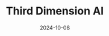 ---  
layout: startup_page  
title: "Third Dimension AI"  
id: "thirddimension.ai"  
permalink: "/thirddimensionaithirddimension.ai10082024/"  
website: "https://www.thirddimension.ai/"  
funding_round: "Seed"  
funding_amount: "$7M"  
investors: "Felicis, Abstract Ventures, MVP, Soma Capital, Solari Capital"  
about: "Third Dimension AI is a 3D Generative AI company that empowers engineers and artists to create incredibly detailed, high-fidelity 3D environments—both real and imagined—with a single click. Its platform provides immersive, rendering engine-ready content for professionals across various industries, accelerating workflows and saving costs."  
markets: "AI, 3D Modeling, Video Games, Autonomous Vehicles, Military, Generative AI, Software, Web Development"  
hq: "San Francisco, California, United States"  
founded_year: "2024"  
linkedin: "https://www.linkedin.com/company/third-dimension-ai"  
twitter: ""  
instagram: ""  
facebook: ""  
crunchbase: "https://www.crunchbase.com/organization/third-dimension-ai"  
pitchbook: ""  

date_display: "08-Oct-2024"  
date: "2024-10-08"

# SEO Optimization  
meta_title: "Third Dimension AI - Seed Funding ($7M)"  
meta_description: "Third Dimension AI, Third Dimension AI is a 3D Generative AI company that empowers engineers and artists to create incredibly detailed, high-fidelity 3D environments—both..."  
meta_keywords: "Third Dimension AI, AI, 3D Modeling, Video Games, Autonomous Vehicles, Military, Generative AI, Software, Web Development, Seed funding"  
canonical_url: "https://startup.projectstartups.com/thirddimensionaithirddimension.ai10082024/"  
---